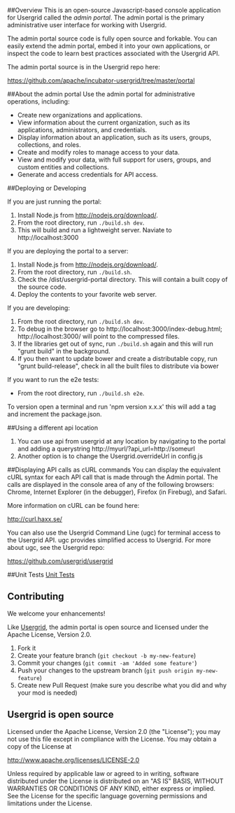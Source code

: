 ##Overview
This is an open-source Javascript-based console application for Usergrid called the *admin portal*. The admin portal is the primary administrative user interface for working with Usergrid.

The admin portal source code is fully open source and forkable. You can easily extend the admin portal, embed it into your own applications, or inspect the code to learn best practices associated with the Usergrid API.

The admin portal source is in the Usergrid repo here:

<https://github.com/apache/incubator-usergrid/tree/master/portal>

##About the admin portal
Use the admin portal for administrative operations, including:

* Create new organizations and applications.
* View information about the current organization, such as its applications, administrators, and credentials.
* Display information about an application, such as its users, groups, collections, and roles.
* Create and modify roles to manage access to your data.
* View and modify your data, with full support for users, groups, and custom entities and collections.
* Generate and access credentials for API access.

##Deploying or Developing

If you are just running the portal:

1. Install Node.js from http://nodejs.org/download/.
2. From the root directory, run `./build.sh dev`.
3. This will build and run a lightweight server. Naviate to http://localhost:3000

If you are deploying the portal to a server:

1. Install Node.js from http://nodejs.org/download/.
2. From the root directory, run `./build.sh`.
3. Check the /dist/usergrid-portal directory.  This will contain a built copy of the source code.
4. Deploy the contents to your favorite web server.

If you are developing:

1. From the root directory, run `./build.sh dev`.
2. To debug in the browser go to http://localhost:3000/index-debug.html; http://localhost:3000/ will point to the compressed files.
3. If the libraries get out of sync, run `./build.sh` again and this will run "grunt build" in the background.
4. If you then want to update bower and create a distributable copy, run "grunt build-release", check in all the built files to distribute via bower

If you want to run the e2e tests:

- From the root directory, run `./build.sh e2e`.

To version open a terminal and run 'npm version x.x.x' this will add a tag and increment the package.json.

##Using a different api location
1. You can use api from usergrid at any location by navigating to the portal and adding a querystring http://myurl/?api_url=http://someurl
2. Another option is to change the Usergrid.overrideUrl in config.js

##Displaying API calls as cURL commands
You can display the equivalent cURL syntax for each API call that is made through the Admin portal. The calls are displayed in the console area of any of the following browsers: Chrome, Internet Explorer (in the debugger), Firefox (in Firebug), and Safari.

More information on cURL can be found here:

<http://curl.haxx.se/>

You can also use the Usergrid Command Line (ugc) for terminal access to the Usergrid API. ugc provides simplified access to Usergrid. For more about ugc, see the Usergrid repo:

<https://github.com/usergrid/usergrid>

##Unit Tests
[Unit Tests](UnitTests.md)

## Contributing
We welcome your enhancements!

Like [Usergrid](http://usergrid.incubator.apache.org/), the admin portal is open source and licensed under the Apache License, Version 2.0.

1. Fork it
2. Create your feature branch (`git checkout -b my-new-feature`)
3. Commit your changes (`git commit -am 'Added some feature'`)
4. Push your changes to the upstream branch (`git push origin my-new-feature`)
5. Create new Pull Request (make sure you describe what you did and why your mod is needed)

## Usergrid is open source
Licensed under the Apache License, Version 2.0 (the "License");
you may not use this file except in compliance with the License.
You may obtain a copy of the License at

<http://www.apache.org/licenses/LICENSE-2.0>

Unless required by applicable law or agreed to in writing, software
distributed under the License is distributed on an "AS IS" BASIS,
WITHOUT WARRANTIES OR CONDITIONS OF ANY KIND, either express or implied.
See the License for the specific language governing permissions and
limitations under the License.
